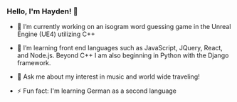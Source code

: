 ### Hello, I'm Hayden! 👋

- 🔭 I’m currently working on an isogram word guessing game in the Unreal Engine (UE4) utilizing C++

- 🌱 I’m learning front end languages such as JavaScript, JQuery, React, and Node.js. Beyond C++ I am also beginning in Python with the Django framework.

- 💬 Ask me about my interest in music and world wide traveling!

- ⚡ Fun fact: I'm learning German as a second language
